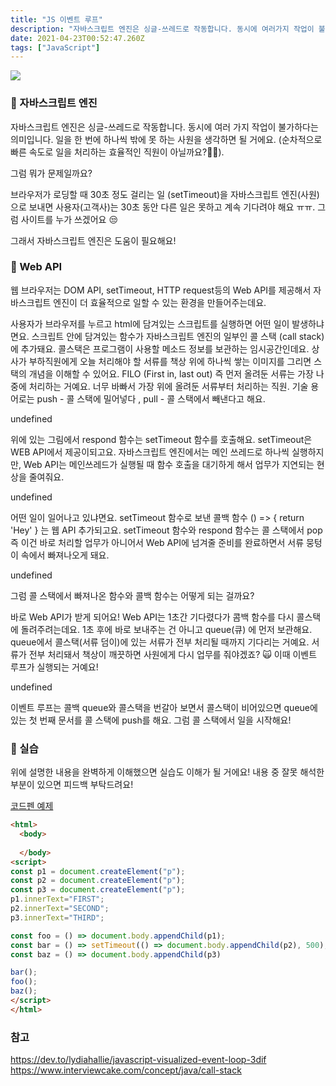 ```yaml
---
title: "JS 이벤트 루프"
description: "자바스크립트 엔진은 싱글-쓰레드로 작동합니다. 동시에 여러가지 작업이 불가하다는 의미입니다. 일을 한번에 하나씩 밖에 못하는 직원을 생각하면 될거에요. 그 이상 주면 과부화가 걸리고요. 그래도 하나 처리하고 다음 거 처리하면서 순서대로 일할 수 있으니 맡겨주면 언젠간 "
date: 2021-04-23T00:52:47.260Z
tags: ["JavaScript"]
---
```

![](/images/6cf8fe35-574d-4ef8-bcfc-485248b39c16-image.png)

### 🧿 자바스크립트 엔진
자바스크립트 엔진은 싱글-쓰레드로 작동합니다. 동시에 여러 가지 작업이 불가하다는 의미입니다. 일을 한 번에 하나씩 밖에 못 하는 사원을 생각하면 될 거에요. (순차적으로 빠른 속도로 일을 처리하는 효율적인 직원이 아닐까요?🐱‍👤). 

그럼 뭐가 문제일까요?

브라우저가 로딩할 때 30초 정도 걸리는 일 (setTimeout)을 자바스크립트 엔진(사원)으로 보내면 사용자(고객사)는 30초 동안 다른 일은 못하고 계속 기다려야 해요 ㅠㅠ. 그럼 사이트를 누가 쓰겠어요 😒

그래서 자바스크립트 엔진은 도움이 필요해요!

### 🎉 Web API
웹 브라우저는 DOM API, setTimeout, HTTP request등의 Web API를 제공해서 자바스크립트 엔진이 더 효율적으로 일할 수 있는 환경을 만들어주는데요.

사용자가 브라우저를 누르고 html에 담겨있는 스크립트를 실행하면 어떤 일이 발생하냐면요. 스크립트 안에 담겨있는 함수가 자바스크립트 엔진의 일부인 콜 스택 (call stack)에 추가돼요. 콜스택은 프로그램이 사용할 메소드 정보를 보관하는 임시공간인데요. 상사가 부하직원에게 오늘 처리해야 할 서류를 책상 위에 하나씩 쌓는 이미지를 그리면 스택의 개념을 이해할 수 있어요. FILO (First in, last out) 즉 먼저 올려둔 서류는 가장 나중에 처리하는 거예요. 너무 바빠서 가장 위에 올려둔 서류부터 처리하는 직원. 기술 용어로는 push - 콜 스택에 밀어넣다 , pull - 콜 스택에서 빼낸다고 해요.

undefined

위에 있는 그림에서 respond 함수는 setTimeout 함수를 호출해요. setTimeout은 WEB API에서 제공이되고요. 자바스크립트 엔진에서는 메인 쓰레드로 하나씩 실행하지만, Web API는 메인쓰레드가 실행될 때 함수 호출을 대기하게 해서 업무가 지연되는 현상을 줄여줘요.

undefined

어떤 일이 일어나고 있냐면요. 
setTimeout 함수로 보낸 콜백 함수 () => { return 'Hey' } 는 웹 API 추가되고요. setTimeout 함수와 respond 함수는 콜 스택에서 pop 즉 이건 바로 처리할 업무가 아니어서 Web API에 넘겨줄 준비를 완료하면서 서류 뭉텅이 속에서 빠져나오게 돼요.

undefined

그럼 콜 스택에서 빠져나온 함수와 콜백 함수는 어떻게 되는 걸까요?

바로 Web API가 받게 되어요! Web API는 1초간 기다렸다가 콤백 함수를 다시 콜스택에 돌려주려는데요. 1초 후에 바로 보내주는 건 아니고 queue(큐) 에 먼저 보관해요. queue에서 콜스택(서류 덤이)에 있는 서류가 전부 처리될 때까지 기다리는 거예요. 서류가 전부 처리돼서 책상이 깨끗하면 사원에게 다시 업무를 줘야겠죠? 🙀  이때 이벤트 루프가 실행되는 거예요!

undefined

이벤트 루프는 콜백 queue와 콜스택을 번갈아 보면서 콜스택이 비어있으면 queue에 있는 첫 번째 문서를 콜 스택에 push를 해요. 그럼 콜 스택에서 일을 시작해요!

### 🦾 실습
위에 설명한 내용을 완벽하게 이해했으면 실습도 이해가 될 거에요! 내용 중 잘못 해석한 부분이 있으면 피드백 부탁드려요!

[코드펜 예제](https://codepen.io/cskwork/pen/OJWrpPm)

```html
<html>
  <body>
    
  </body>
<script>
const p1 = document.createElement("p");
const p2 = document.createElement("p");
const p3 = document.createElement("p");
p1.innerText="FIRST";
p2.innerText="SECOND";
p3.innerText="THIRD";

const foo = () => document.body.appendChild(p1);
const bar = () => setTimeout(() => document.body.appendChild(p2), 500);
const baz = () => document.body.appendChild(p3)

bar();
foo();
baz();
</script>
</html>

```
### 참고
https://dev.to/lydiahallie/javascript-visualized-event-loop-3dif
https://www.interviewcake.com/concept/java/call-stack

